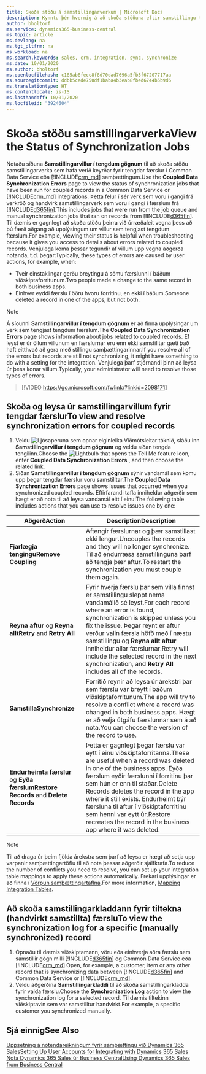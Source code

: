 ```yaml
---
title: Skoða stöðu á samstillingarverkum | Microsoft Docs
description: Kynntu þér hvernig á að skoða stöðuna eftir samstillingu tengdra færslna.
author: bholtorf
ms.service: dynamics365-business-central
ms.topic: article
ms.devlang: na
ms.tgt_pltfrm: na
ms.workload: na
ms.search.keywords: sales, crm, integration, sync, synchronize
ms.date: 10/01/2020
ms.author: bholtorf
ms.openlocfilehash: c185ab8fecc8f8d70dad7696a5fb5f67207717aa
ms.sourcegitcommit: ddbb5cede750df1baba4b3eab8fbed6744b5b9d6
ms.translationtype: HT
ms.contentlocale: is-IS
ms.lasthandoff: 10/01/2020
ms.locfileid: "3924604"
---
```

# <a name="view-the-status-of-synchronization-jobs"></a><span data-ttu-id="7160e-103">Skoða stöðu samstillingarverka</span><span class="sxs-lookup"><span data-stu-id="7160e-103">View the Status of Synchronization Jobs</span></span>
<span data-ttu-id="7160e-104">Notaðu síðuna **Samstillingarvillur í tengdum gögnum** til að skoða stöðu samstillingarverka sem hafa verið keyrðar fyrir tengdar færslur í Common Data Service eða [!INCLUDE[crm_md](includes/crm_md.md)] samþættingum.</span><span class="sxs-lookup"><span data-stu-id="7160e-104">Use the **Coupled Data Synchronization Errors** page to view the status of synchronization jobs that have been run for coupled records in a Common Data Service or [!INCLUDE[crm_md](includes/crm_md.md)] integrations.</span></span> <span data-ttu-id="7160e-105">Þetta felur í sér verk sem voru í gangi frá verkröð og handvirk samstillingarverk sem voru í gangi í færslum frá [!INCLUDE[d365fin](includes/d365fin_md.md)].</span><span class="sxs-lookup"><span data-stu-id="7160e-105">This includes jobs that were run from the job queue and manual synchronization jobs that ran on records from [!INCLUDE[d365fin](includes/d365fin_md.md)].</span></span> <span data-ttu-id="7160e-106">Til dæmis er gagnlegt að skoða stöðu þeirra við úrræðaleit vegna þess að þú færð aðgang að upplýsingum um villur sem tengjast tengdum færslum.</span><span class="sxs-lookup"><span data-stu-id="7160e-106">For example, viewing their status is helpful when troubleshooting because it gives you access to details about errors related to coupled records.</span></span> <span data-ttu-id="7160e-107">Venjulega koma þessar tegundir af villum upp vegna aðgerða notanda, t.d. þegar:</span><span class="sxs-lookup"><span data-stu-id="7160e-107">Typically, these types of errors are caused by user actions, for example, when:</span></span>  

* <span data-ttu-id="7160e-108">Tveir einstaklingar gerðu breytingu á sömu færslunni í báðum viðskiptaforritunum.</span><span class="sxs-lookup"><span data-stu-id="7160e-108">Two people made a change to the same record in both business apps.</span></span>
* <span data-ttu-id="7160e-109">Einhver eyddi færslu í öðru hvoru forritinu, en ekki í báðum.</span><span class="sxs-lookup"><span data-stu-id="7160e-109">Someone deleted a record in one of the apps, but not both.</span></span>

> [!Note]
> <span data-ttu-id="7160e-110">Á síðunni **Samstillingarvillur í tengdum gögnum** er að finna upplýsingar um verk sem tengjast tengdum færslum.</span><span class="sxs-lookup"><span data-stu-id="7160e-110">The **Coupled Data Synchronization Errors** page shows information about jobs related to coupled records.</span></span> <span data-ttu-id="7160e-111">Ef leyst er úr öllum villunum en færslurnar eru enn ekki samstilltar gæti það haft eitthvað að gera með stillingu samþættingarinnar.</span><span class="sxs-lookup"><span data-stu-id="7160e-111">If you resolve all of the errors but records are still not synchronizing, it might have something to do with a setting for the integration.</span></span> <span data-ttu-id="7160e-112">Venjulega þarf stjórnandi þinn að leysa úr þess konar villum.</span><span class="sxs-lookup"><span data-stu-id="7160e-112">Typically, your administrator will need to resolve those types of errors.</span></span>   

> [!VIDEO https://go.microsoft.com/fwlink/?linkid=2098171]

## <a name="to-view-and-resolve-synchronization-errors-for-coupled-records"></a><span data-ttu-id="7160e-113">Skoða og leysa úr samstillingarvillum fyrir tengdar færslur</span><span class="sxs-lookup"><span data-stu-id="7160e-113">To view and resolve synchronization errors for coupled records</span></span>
1. <span data-ttu-id="7160e-114">Veldu ![Ljósaperuna sem opnar eiginleika Viðmótsleitar](media/ui-search/search_small.png "Segðu mér hvað þú vilt gera") táknið, sláðu inn **Samstillingarvillur í tengdum gögnum** og veldu síðan tengda tengilinn.</span><span class="sxs-lookup"><span data-stu-id="7160e-114">Choose the ![Lightbulb that opens the Tell Me feature](media/ui-search/search_small.png "Tell me what you want to do") icon, enter **Coupled Data Synchronization Errors** , and then choose the related link.</span></span>
2. <span data-ttu-id="7160e-115">Síðan **Samstillingarvillur í tengdum gögnum** sýnir vandamál sem komu upp þegar tengdar færslur voru samstilltar.</span><span class="sxs-lookup"><span data-stu-id="7160e-115">The **Coupled Data Synchronization Errors** page shows issues that occurred when you synchronized coupled records.</span></span> <span data-ttu-id="7160e-116">Eftirfarandi tafla inniheldur aðgerðir sem hægt er að nota til að leysa vandamál eitt í einu:</span><span class="sxs-lookup"><span data-stu-id="7160e-116">The following table includes actions that you can use to resolve issues one by one:</span></span>

|<span data-ttu-id="7160e-117">Aðgerð</span><span class="sxs-lookup"><span data-stu-id="7160e-117">Action</span></span>|<span data-ttu-id="7160e-118">Description</span><span class="sxs-lookup"><span data-stu-id="7160e-118">Description</span></span>|
|----|----|
|<span data-ttu-id="7160e-119">**Fjarlægja tengingu**</span><span class="sxs-lookup"><span data-stu-id="7160e-119">**Remove Coupling**</span></span>|<span data-ttu-id="7160e-120">Aftengir færslurnar og þær samstillast ekki lengur.</span><span class="sxs-lookup"><span data-stu-id="7160e-120">Uncouples the records and they will no longer synchronize.</span></span> <span data-ttu-id="7160e-121">Til að endurræsa samstillinguna þarf að tengja þær aftur.</span><span class="sxs-lookup"><span data-stu-id="7160e-121">To restart the synchronization you must couple them again.</span></span> |
|<span data-ttu-id="7160e-122">**Reyna aftur** og **Reyna allt**</span><span class="sxs-lookup"><span data-stu-id="7160e-122">**Retry** and **Retry All**</span></span>|<span data-ttu-id="7160e-123">Fyrir hverja færslu þar sem villa finnst er samstillingu sleppt nema vandamálið sé leyst.</span><span class="sxs-lookup"><span data-stu-id="7160e-123">For each record where an error is found, synchronization is skipped unless you fix the issue.</span></span> <span data-ttu-id="7160e-124">Þegar reynt er aftur verður valin færsla höfð með í næstu samstillingu og **Reyna allt aftur** inniheldur allar færslurnar.</span><span class="sxs-lookup"><span data-stu-id="7160e-124">Retry will include the selected record in the next synchronization, and **Retry All** includes all of the records.</span></span>|
|<span data-ttu-id="7160e-125">**Samstilla**</span><span class="sxs-lookup"><span data-stu-id="7160e-125">**Synchronize**</span></span>|<span data-ttu-id="7160e-126">Forritið reynir að leysa úr árekstri þar sem færslu var breytt í báðum viðskiptaforritunum.</span><span class="sxs-lookup"><span data-stu-id="7160e-126">The app will try to resolve a conflict where a record was changed in both business apps.</span></span> <span data-ttu-id="7160e-127">Hægt er að velja útgáfu færslunnar sem á að nota.</span><span class="sxs-lookup"><span data-stu-id="7160e-127">You can choose the version of the record to use.</span></span>|
|<span data-ttu-id="7160e-128">**Endurheimta færslur** og **Eyða færslum**</span><span class="sxs-lookup"><span data-stu-id="7160e-128">**Restore Records** and **Delete Records**</span></span>|<span data-ttu-id="7160e-129">Þetta er gagnlegt þegar færslu var eytt í einu viðskiptaforritanna.</span><span class="sxs-lookup"><span data-stu-id="7160e-129">These are useful when a record was deleted in one of the business apps.</span></span> <span data-ttu-id="7160e-130">Eyða færslum eyðir færslunni í forritinu þar sem hún er enn til staðar.</span><span class="sxs-lookup"><span data-stu-id="7160e-130">Delete Records deletes the record in the app where it still exists.</span></span> <span data-ttu-id="7160e-131">Endurheimt býr færsluna til aftur í viðskiptaforritinu sem henni var eytt úr.</span><span class="sxs-lookup"><span data-stu-id="7160e-131">Restore recreates the record in the business app where it was deleted.</span></span>|

> [!NOTE]
> <span data-ttu-id="7160e-132">Til að draga úr þeim fjölda árekstra sem þarf að leysa er hægt að setja upp varpanir samþættingartöflu til að nota þessar aðgerðir sjálfkrafa.</span><span class="sxs-lookup"><span data-stu-id="7160e-132">To reduce the number of conflicts you need to resolve, you can set up your integration table mappings to apply these actions automatically.</span></span> <span data-ttu-id="7160e-133">Frekari upplýsingar er að finna í [Vörpun samþættingartaflna](admin-how-to-modify-table-mappings-for-synchronization.md#mapping-integration-tables).</span><span class="sxs-lookup"><span data-stu-id="7160e-133">For more information, [Mapping Integration Tables](admin-how-to-modify-table-mappings-for-synchronization.md#mapping-integration-tables).</span></span>

## <a name="to-view-the-synchronization-log-for-a-specific-manually-synchronized-record"></a><span data-ttu-id="7160e-134">Að skoða samstillingarkladdann fyrir tiltekna (handvirkt samstillta) færslu</span><span class="sxs-lookup"><span data-stu-id="7160e-134">To view the synchronization log for a specific (manually synchronized) record</span></span>
1. <span data-ttu-id="7160e-135">Opnaðu til dæmis viðskiptamann, vöru eða einhverja aðra færslu sem samstillir gögn milli [!INCLUDE[d365fin](includes/d365fin_md.md)] og Common Data Service eða [!INCLUDE[crm_md](includes/crm_md.md)].</span><span class="sxs-lookup"><span data-stu-id="7160e-135">Open, for example, a customer, item or any other record that is synchronizing data between [!INCLUDE[d365fin](includes/d365fin_md.md)] and Common Data Service or [!INCLUDE[crm_md](includes/crm_md.md)].</span></span>
2. <span data-ttu-id="7160e-136">Veldu aðgerðina **Samstillingarkladdi** til að skoða samstillingarkladda fyrir valda færslu.</span><span class="sxs-lookup"><span data-stu-id="7160e-136">Choose the **Synchronization Log** action to view the synchronization log for a selected record.</span></span> <span data-ttu-id="7160e-137">Til dæmis tiltekinn viðskiptavin sem var samstilltur handvirkt.</span><span class="sxs-lookup"><span data-stu-id="7160e-137">For example, a specific customer you synchronized manually.</span></span>

## <a name="see-also"></a><span data-ttu-id="7160e-138">Sjá einnig</span><span class="sxs-lookup"><span data-stu-id="7160e-138">See Also</span></span>  
[<span data-ttu-id="7160e-139">Uppsetning á notendareikningum fyrir samþættingu við Dynamics 365 Sales</span><span class="sxs-lookup"><span data-stu-id="7160e-139">Setting Up User Accounts for Integrating with Dynamics 365 Sales</span></span>](admin-setting-up-integration-with-dynamics-sales.md)  
[<span data-ttu-id="7160e-140">Nota Dynamics 365 Sales úr Business Central</span><span class="sxs-lookup"><span data-stu-id="7160e-140">Using Dynamics 365 Sales from Business Central</span></span>](marketing-integrate-dynamicscrm.md)
